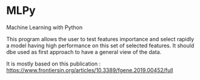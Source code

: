 # MLPy
Machine Learning with Python

This program allows the user to test features importance and select rapidly a model having high performance on this set of selected features. It should dbe used as first approach to have a general view of the data.

It is mostly based on this publication : https://www.frontiersin.org/articles/10.3389/fgene.2019.00452/full
